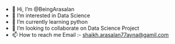 - 👋 Hi, I’m @BeingArasalan
- 👀 I’m interested in Data Science
- 🌱 I’m currently learning python
- 💞️ I’m looking to collaborate on Data Science Project
- 📫 How to reach me Email :- shaikh.arasalan77ayna@gamil.com

<!---
BeingArasalan/BeingArasalan is a ✨ special ✨ repository because its `README.md` (this file) appears on your GitHub profile.
You can click the Preview link to take a look at your changes.
--->
